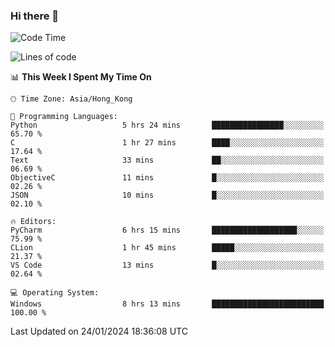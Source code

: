 ### Hi there 👋

<!--
**RoiexLee/RoiexLee** is a ✨ _special_ ✨ repository because its `README.md` (this file) appears on your GitHub profile.

Here are some ideas to get you started:

- 🔭 I’m currently working on ...
- 🌱 I’m currently learning ...
- 👯 I’m looking to collaborate on ...
- 🤔 I’m looking for help with ...
- 💬 Ask me about ...
- 📫 How to reach me: ...
- 😄 Pronouns: ...
- ⚡ Fun fact: ...
-->

<!--START_SECTION:waka-->
![Code Time](http://img.shields.io/badge/Code%20Time-473%20hrs%2024%20mins-blue)

![Lines of code](https://img.shields.io/badge/From%20Hello%20World%20I%27ve%20Written-36.7%20thousand%20lines%20of%20code-blue)

📊 **This Week I Spent My Time On** 

```text
🕑︎ Time Zone: Asia/Hong_Kong

💬 Programming Languages: 
Python                   5 hrs 24 mins       ████████████████░░░░░░░░░   65.70 % 
C                        1 hr 27 mins        ████░░░░░░░░░░░░░░░░░░░░░   17.64 % 
Text                     33 mins             ██░░░░░░░░░░░░░░░░░░░░░░░   06.69 % 
ObjectiveC               11 mins             █░░░░░░░░░░░░░░░░░░░░░░░░   02.26 % 
JSON                     10 mins             █░░░░░░░░░░░░░░░░░░░░░░░░   02.10 % 

🔥 Editors: 
PyCharm                  6 hrs 15 mins       ███████████████████░░░░░░   75.99 % 
CLion                    1 hr 45 mins        █████░░░░░░░░░░░░░░░░░░░░   21.37 % 
VS Code                  13 mins             █░░░░░░░░░░░░░░░░░░░░░░░░   02.64 % 

💻 Operating System: 
Windows                  8 hrs 13 mins       █████████████████████████   100.00 % 
```


 Last Updated on 24/01/2024 18:36:08 UTC
<!--END_SECTION:waka-->
